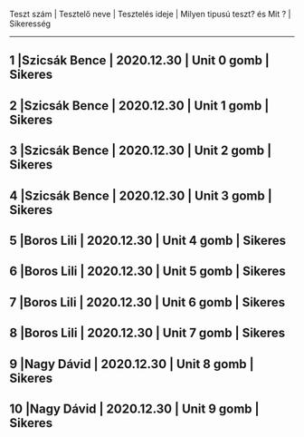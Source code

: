 Teszt szám | Tesztelő neve | Tesztelés ideje | Milyen tipusú teszt?  és Mit ? | Sikeresség
____________________________________________________________________________________________
1 	       |Szicsák Bence  | 2020.12.30      | Unit 0 gomb                    | Sikeres 
--------------------------------------------------------------------------------------------
2 	       |Szicsák Bence  | 2020.12.30      | Unit 1 gomb                    | Sikeres 
--------------------------------------------------------------------------------------------
3	       |Szicsák Bence  | 2020.12.30      | Unit 2 gomb                    | Sikeres 
--------------------------------------------------------------------------------------------
4	       |Szicsák Bence  | 2020.12.30      | Unit 3 gomb                    | Sikeres 
--------------------------------------------------------------------------------------------
5	       |Boros Lili     | 2020.12.30      | Unit 4 gomb                    | Sikeres 
--------------------------------------------------------------------------------------------
6	       |Boros Lili     | 2020.12.30      | Unit 5 gomb                    | Sikeres 
--------------------------------------------------------------------------------------------
7	       |Boros Lili     | 2020.12.30      | Unit 6 gomb                    | Sikeres 
--------------------------------------------------------------------------------------------
8	       |Boros Lili     | 2020.12.30      | Unit 7 gomb                    | Sikeres 
--------------------------------------------------------------------------------------------
9          |Nagy Dávid     | 2020.12.30      | Unit 8 gomb                    | Sikeres 
--------------------------------------------------------------------------------------------
10	       |Nagy Dávid     | 2020.12.30      | Unit 9 gomb                    | Sikeres 
--------------------------------------------------------------------------------------------